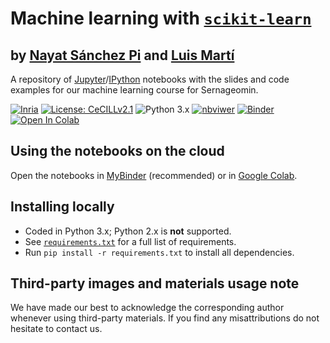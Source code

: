 # Machine learning with [`scikit-learn`](https://scikit-learn.org/)

## by [Nayat Sánchez Pi](http://www.nayatsanchezpi.com) and [Luis Martí](http://lmarti.com)

A repository of [Jupyter](https://www.jupyter.org)/[IPython](https://www.ipython.org) notebooks with the slides and code examples for our machine learning course for Sernageomin.

[![Inria](https://img.shields.io/badge/Made%20in-Inria-%23e63312)](http://inria.cl)
[![License: CeCILLv2.1](https://img.shields.io/badge/license-CeCILL--v2.1-orange)](https://cecill.info/licences.en.html)
![Python 3.x](https://img.shields.io/badge/python-3.x-green.svg)
[![nbviwer](https://img.shields.io/badge/view%20in-nbviewer-orange.svg)](http://nbviewer.jupyter.org/github/Inria-Chile/ml-with-sklearn/tree/master/)
[![Binder](https://mybinder.org/badge_logo.svg)](https://mybinder.org/v2/gh/Inria-Chile/ml-with-sklearn/HEAD)
[![Open In Colab](https://colab.research.google.com/assets/colab-badge.svg)](https://colab.research.google.com/github/Inria-Chile/ml-with-sklearn)

## Using the notebooks on the cloud

Open the notebooks in [MyBinder](https://mybinder.org/v2/gh/Inria-Chile/ml-with-sklearn/HEAD) (recommended) or in [Google Colab](https://colab.research.google.com/github/Inria-Chile/ml-with-sklearn).

## Installing locally

* Coded in Python 3.x; Python 2.x is **not** supported.
* See [`requirements.txt`](https://github.com/lmarti/machine-learning/blob/master/requirements.txt) for a full list of requirements.
* Run `pip install -r requirements.txt` to install all dependencies.

## Third-party images and materials usage note

We have made our best to acknowledge the corresponding author whenever using third-party materials. If you find any misattributions do not hesitate to contact us.
